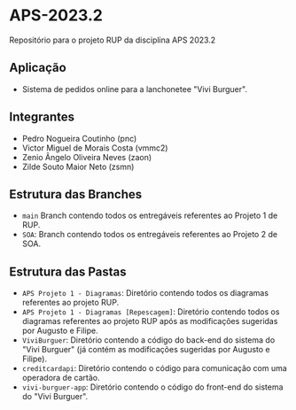 # APS-2023.2
Repositório para o projeto RUP da disciplina APS 2023.2

## Aplicação
* Sistema de pedidos online para a lanchonetee "Vivi Burguer".

## Integrantes
* Pedro Nogueira Coutinho (pnc)
* Victor Miguel de Morais Costa (vmmc2)
* Zenio Ângelo Oliveira Neves (zaon)
* Zilde Souto Maior Neto (zsmn)

## Estrutura das Branches
* ```main``` Branch contendo todos os entregáveis referentes ao Projeto 1 de RUP.
* ```SOA```: Branch contendo todos os entregáveis referentes ao Projeto 2 de SOA.

## Estrutura das Pastas
* ```APS Projeto 1 - Diagramas```: Diretório contendo todos os diagramas referentes ao projeto RUP.
* ```APS Projeto 1 - Diagramas [Repescagem]```: Diretório contendo todos os diagramas referentes ao projeto RUP após as modificações sugeridas por Augusto e Filipe.
* ```ViviBurguer```: Diretório contendo a código do back-end do sistema do "Vivi Burguer" (já contém as modificações sugeridas por Augusto e Filipe).
* ```creditcardapi```: Diretório contendo o código para comunicação com uma operadora de cartão.
* ```vivi-burguer-app```: Diretório contendo o código do front-end do sistema do "Vivi Burguer".
